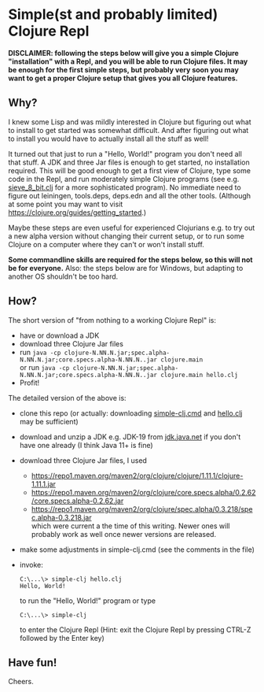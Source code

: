 # Simple(st and probably limited) Clojure Repl

**DISCLAIMER: following the steps below will give you a simple Clojure "installation"
with a Repl, and you will be able to run Clojure files.
It may be enough for the first simple steps,
but probably very soon you may want to get a proper Clojure setup
that gives you all Clojure features.**

## Why?

I knew some Lisp and was mildly interested in Clojure
but figuring out what to install to get started was somewhat difficult.
And after figuring out what to install you would have to actually
install all the stuff as well!

It turned out that just to run a "Hello, World!" program you don't need all that stuff.
A JDK and three Jar files is enough to get started,
no installation required.
This will be good enough to get a first view of Clojure,
type some code in the Repl,
and run moderately simple Clojure programs
(see e.g. [sieve_8_bit.clj](sieve_8_bit.clj) for a more sophisticated program).
No immediate need to figure out leiningen, tools.deps, deps.edn
and all the other tools.
(Although at some point you may want to visit https://clojure.org/guides/getting_started.)

Maybe these steps are even useful for experienced Clojurians e.g. to try out a new alpha version without changing their current setup, or to run some Clojure on a computer where they can't or won't install stuff.

**Some commandline skills are required for the steps below,
so this will not be for everyone.**
Also: the steps below are for Windows,
but adapting to another OS shouldn't be too hard.

## How?

The short version of "from nothing to a working Clojure Repl" is:
- have or download a JDK
- download three Clojure Jar files
- run `java -cp clojure-N.NN.N.jar;spec.alpha-N.NN.N.jar;core.specs.alpha-N.NN.N..jar clojure.main`  
  or run `java -cp clojure-N.NN.N.jar;spec.alpha-N.NN.N.jar;core.specs.alpha-N.NN.N..jar clojure.main hello.clj`
- Profit!

The detailed version of the above is:
- clone this repo (or actually: downloading [simple-clj.cmd](simple-clj.cmd)
and [hello.clj](hello.clj) may be sufficient)
- download and unzip a JDK e.g. JDK-19 from [jdk.java.net](https://https://jdk.java.net/) if you don't have one already (I think Java 11+ is fine)
- download three Clojure Jar files, I used
  - https://repo1.maven.org/maven2/org/clojure/clojure/1.11.1/clojure-1.11.1.jar
  - https://repo1.maven.org/maven2/org/clojure/core.specs.alpha/0.2.62/core.specs.alpha-0.2.62.jar
  - https://repo1.maven.org/maven2/org/clojure/spec.alpha/0.3.218/spec.alpha-0.3.218.jar  
  which were current a the time of this writing. Newer ones will probably work as well once newer versions are released.
- make some adjustments in simple-clj.cmd (see the comments in the file)
- invoke:

      C:\...\> simple-clj hello.clj
      Hello, World!

  to run the "Hello, World!" program or type
  
      C:\...\> simple-clj
  
  to enter the Clojure Repl (Hint: exit the Clojure Repl by pressing CTRL-Z followed by the Enter key)

## Have fun!
Cheers.